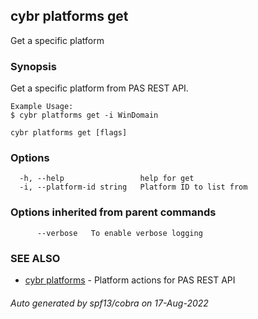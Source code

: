 ## cybr platforms get

Get a specific platform

### Synopsis

Get a specific platform from PAS REST API.
	
	Example Usage:
	$ cybr platforms get -i WinDomain

```
cybr platforms get [flags]
```

### Options

```
  -h, --help                 help for get
  -i, --platform-id string   Platform ID to list from
```

### Options inherited from parent commands

```
      --verbose   To enable verbose logging
```

### SEE ALSO

* [cybr platforms](cybr_platforms.md)	 - Platform actions for PAS REST API

###### Auto generated by spf13/cobra on 17-Aug-2022
